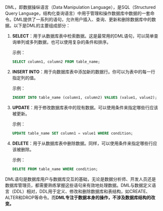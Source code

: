 DML，即数据操纵语言（Data Manipulation Language），是SQL（Structured Query Language，结构化查询语言）中用于管理和操作数据库中数据的一套命令。DML提供了一系列的语句，允许用户插入、查询、更新和删除数据库中的数据。以下是DML的主要组成部分：

1. **SELECT**：用于从数据库表中检索数据。这是最常用的DML语句，可以简单查询单列或多列数据，也可以使用复杂的条件和排序。

   示例：
   ```sql
   SELECT column1, column2 FROM table_name;
   ```

2. **INSERT INTO**：用于向数据库表中添加新的数据行。你可以为表中的每一行指定列的值。

   示例：
   ```sql
   INSERT INTO table_name (column1, column2) VALUES (value1, value2);
   ```

3. **UPDATE**：用于修改数据库表中的现有数据。可以使用条件来指定哪些行应该被更新。

   示例：
   ```sql
   UPDATE table_name SET column1 = value1 WHERE condition;
   ```

4. **DELETE**：用于从数据库表中删除数据。同样，可以使用条件来指定哪些行应该被删除。

   示例：
   ```sql
   DELETE FROM table_name WHERE condition;
   ```

DML语句是数据库用户与数据库交互的基础，无论是数据分析师、开发人员还是数据库管理员，都需要熟练掌握这些语句来有效地处理数据。DML与数据定义语言（DDL）相对，DDL用于定义、修改和删除数据库和表结构，如CREATE、ALTER和DROP等命令。而**DML专注于数据本身的操作，不涉及数据库结构的改变。**